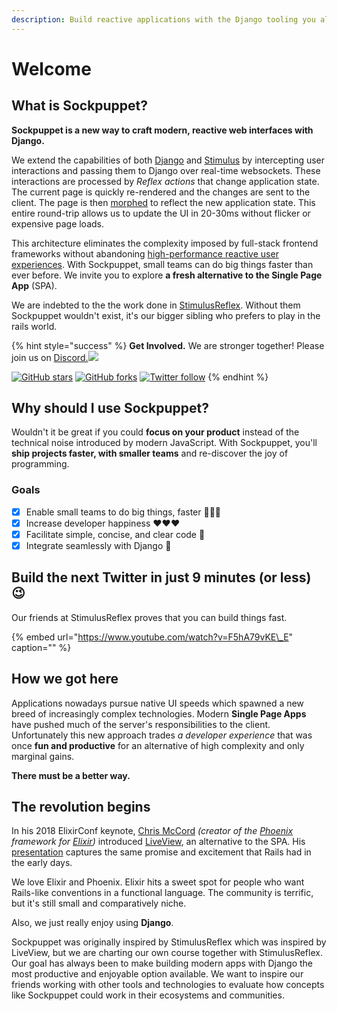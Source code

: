 ```yaml
---
description: Build reactive applications with the Django tooling you already know and love
---
```


# Welcome

## What is Sockpuppet?

**Sockpuppet is a new way to craft modern, reactive web interfaces with Django.**

We extend the capabilities of both [Django](https://www.djangoproject.com/) and [Stimulus](https://stimulusjs.org) by intercepting user interactions and passing them to Django over real-time websockets. These interactions are processed by _Reflex actions_ that change application state. The current page is quickly re-rendered and the changes are sent to the client. The page is then [morphed](https://github.com/patrick-steele-idem/morphdom) to reflect the new application state. This entire round-trip allows us to update the UI in 20-30ms without flicker or expensive page loads.

This architecture eliminates the complexity imposed by full-stack frontend frameworks without abandoning [high-performance reactive user experiences](https://www.youtube.com/watch?v=SWEts0rlezA&t=214s). With Sockpuppet, small teams can do big things faster than ever before. We invite you to explore **a fresh alternative to the Single Page App** \(SPA\).

We are indebted to the the work done in [StimulusReflex](https://docs.stimulusreflex.com). Without them Sockpuppet wouldn't exist, it's our bigger sibling who prefers to play in the rails world.

{% hint style="success" %}
**Get Involved.** We are stronger together! Please join us on [Discord.![](https://img.shields.io/discord/629472241427415060)](https://discord.gg/XveN625)

[![GitHub stars](https://img.shields.io/github/stars/jonathan-s/sockpuppet?style=social)](https://github.com/jonathan-s/sockpuppet) [![GitHub forks](https://img.shields.io/github/forks/jonathan-s/sockpuppet?style=social)](https://github.com/jonathan-s/sockpuppet) [![Twitter follow](https://img.shields.io/twitter/follow/argparse?style=social)](https://twitter.com/argparse)
{% endhint %}

## Why should I use Sockpuppet?

Wouldn't it be great if you could **focus on your product** instead of the technical noise introduced by modern JavaScript. With Sockpuppet, you'll **ship projects faster, with smaller teams** and re-discover the joy of programming.

### Goals

* [x] Enable small teams to do big things, faster 🏃🏽‍♀️
* [x] Increase developer happiness ❤️❤️❤️
* [x] Facilitate simple, concise, and clear code 🤸
* [x] Integrate seamlessly with Django 🚝

## Build the next Twitter in just 9 minutes \(or less\) 😉

Our friends at StimulusReflex proves that you can build things fast.

{% embed url="https://www.youtube.com/watch?v=F5hA79vKE\_E" caption="" %}

## How we got here

Applications nowadays pursue native UI speeds which spawned a new breed of increasingly complex technologies. Modern **Single Page Apps** have pushed much of the server's responsibilities to the client. Unfortunately this new approach trades _a developer experience_ that was once **fun and productive** for an alternative of high complexity and only marginal gains.

**There must be a better way.**

## The revolution begins

In his 2018 ElixirConf keynote, [Chris McCord](https://twitter.com/chris_mccord) _\(creator of the_ [_Phoenix_](http://www.phoenixframework.org/) _framework for_ [_Elixir_](https://elixir-lang.org/)_\)_ introduced [LiveView](https://github.com/phoenixframework/phoenix_live_view), an alternative to the SPA. His [presentation](https://www.youtube.com/watch?v=8xJzHq8ru0M) captures the same promise and excitement that Rails had in the early days.

We love Elixir and Phoenix. Elixir hits a sweet spot for people who want Rails-like conventions in a functional language. The community is terrific, but it's still small and comparatively niche.

Also, we just really enjoy using **Django**.

Sockpuppet was originally inspired by StimulusReflex which was inspired by LiveView, but we are charting our own course together with StimulusReflex. Our goal has always been to make building modern apps with Django the most productive and enjoyable option available. We want to inspire our friends working with other tools and technologies to evaluate how concepts like Sockpuppet could work in their ecosystems and communities.

